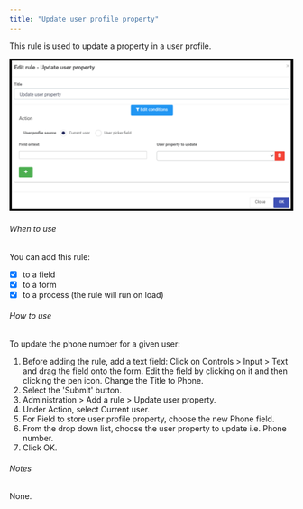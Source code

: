 ```yaml
---
title: "Update user profile property"
---
```


This rule is used to update a property in a user profile.

![Update user property dialog box](images/updateuserproperty.png)

###### When to use 
You can add this rule:
- [x] to a field
- [x] to a form 
- [x] to a process (the rule will run on load)

###### How to use
To update the phone number for a given user:
1. Before adding the rule, add a text field: Click on Controls > Input > Text and drag the field onto the form. Edit the field by clicking on it and then clicking the pen icon. Change the Title to Phone. 
2. Select the 'Submit' button.
3. Administration > Add a rule > Update user property.
4. Under Action, select Current user.
5. For Field to store user profile property, choose the new Phone field.
6. From the drop down list, choose the user property to update i.e. Phone number.
7. Click OK.

###### Notes		
None.
